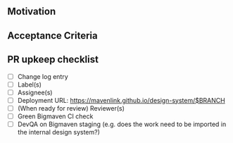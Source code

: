 <!-- 
In order to reduce overhead in maintaing PRs, please follow these rules: 
1. If there is a pivotal story, replace the motivation+AC sections and add the pivotal story URL
2. If there is no pivotal story, fill in the motivation and AC sections
3. Complete the PR checklist
-->


## Motivation


## Acceptance Criteria 


## PR upkeep checklist

- [ ] Change log entry
- [ ] Label(s)
- [ ] Assignee(s)
- [ ] Deployment URL: https://mavenlink.github.io/design-system/$BRANCH
- [ ] (When ready for review) Reviewer(s)
- [ ] Green Bigmaven CI check
- [ ] DevQA on Bigmaven staging (e.g. does the work need to be imported in the internal design system?)
